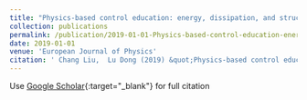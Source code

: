```yaml
---
title: "Physics-based control education: energy, dissipation, and structure assignments"
collection: publications
permalink: /publication/2019-01-01-Physics-based-control-education-energy-dissipation-and-structure-assignments
date: 2019-01-01
venue: 'European Journal of Physics'
citation: ' Chang Liu,  Lu Dong (2019) &quot;Physics-based control education: energy, dissipation, and structure assignments.&quot; <i>European Journal of Physics</i>. 40, 035006.'
---
```

Use [Google Scholar](https://scholar.google.com/scholar?q=Physics+based+control+education:+energy,+dissipation,+and+structure+assignments){:target="_blank"} for full citation